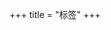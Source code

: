 +++
title = "标签"
+++

<div id="progress-left"></div>
<div id="progress-right"></div>

<link rel="stylesheet" href="../../css/APlayer.min.css">
<link rel="stylesheet" href="../../css/wave.css">
<script src="../../js/APlayer.min.js"></script>
<script src="../../js/Meting.js"></script>

<meting-js
	server = "netease"
	type = "song"
	id = "548145343"
	fixed= false
	mini= false
	autoplay = false
	preload = 'auto'
	volume = 0.8>
</meting-js>
